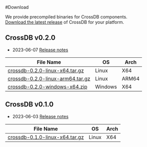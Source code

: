 #Download

We provide precompiled binaries for CrossDB components.  
[Download the latest release](https://github.com/crossdb-org/CrossDB/releases) of CrossDB for your platform.

## CrossDB v0.2.0

* 2023-06-07 [Release notes](CHANGELOG.md#0.2.0)

 File Name | OS | Arch
 --------- | -------- | ----
 [crossdb-0.2.0-linux-x64.tar.gz](https://github.com/crossdb-org/CrossDB/releases/download/0.2.0/crossdb-0.2.0-linux-x64.tar.gz) | Linux | X64
 [crossdb-0.2.0-linux-arm64.tar.gz](https://github.com/crossdb-org/CrossDB/releases/download/0.2.0/crossdb-0.2.0-linux-arm64.tar.gz) | Linux | ARM64
 [crossdb-0.2.0-windows-x64.zip](https://github.com/crossdb-org/CrossDB/releases/download/0.2.0/crossdb-0.2.0-windows-x64.zip) | Windows | X64

## CrossDB v0.1.0

* 2023-06-03 [Release notes](CHANGELOG.md#0.1.0)

 File Name | OS | Arch
 --------- | -------- | ----
 [crossdb-0.1.0-linux-x64.tar.gz](https://github.com/crossdb-org/CrossDB/releases/download/0.1.0/crossdb-0.1.0-linux-x64.tar.gz) | Linux | X64

